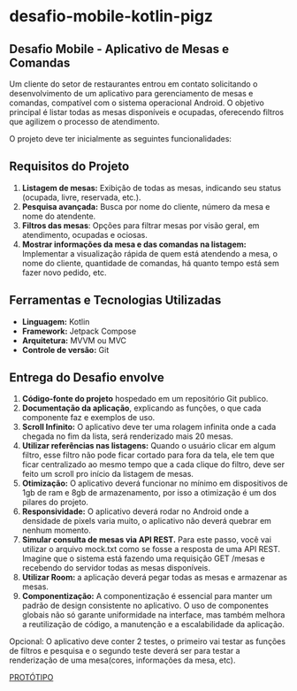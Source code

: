 # desafio-mobile-kotlin-pigz

## **Desafio Mobile \- Aplicativo de Mesas e Comandas**

Um cliente do setor de restaurantes entrou em contato solicitando o desenvolvimento de um aplicativo para gerenciamento de mesas e comandas, compatível com o sistema operacional Android. O objetivo principal é listar todas as mesas disponíveis e ocupadas, oferecendo filtros que agilizem o processo de atendimento.

O projeto deve ter inicialmente as seguintes funcionalidades:

## **Requisitos do Projeto**

1. **Listagem de mesas:** Exibição de todas as mesas, indicando seu status (ocupada, livre, reservada, etc.).
2. **Pesquisa avançada:** Busca por nome do cliente, número da mesa e nome do atendente.
3. **Filtros das mesas**: Opções para filtrar mesas por visão geral, em atendimento, ocupadas e ociosas.
4. **Mostrar informações da mesa e das comandas na listagem:** Implementar a visualização rápida de quem está atendendo a mesa, o nome do cliente, quantidade de comandas, há quanto tempo está sem fazer novo pedido, etc.

## **Ferramentas e Tecnologias Utilizadas**

* **Linguagem:** Kotlin
* **Framework:** Jetpack Compose
* **Arquitetura:** MVVM ou MVC
* **Controle de versão:** Git

## **Entrega do Desafio envolve**

1. **Código-fonte do projeto** hospedado em um repositório Git publico.
2. **Documentação da aplicação**, explicando as funções, o que cada componente faz e exemplos de uso.
3. **Scroll Infinito:** O aplicativo deve ter uma rolagem infinita onde a cada chegada no fim da lista, será renderizado mais 20 mesas.
4. **Utilizar referências nas listagens:** Quando o usuário clicar em algum filtro, esse filtro não pode ficar cortado para fora da tela, ele tem que ficar centralizado ao mesmo tempo que a cada clique do filtro, deve ser feito um scroll pro início da listagem de mesas.
5. **Otimização:** O aplicativo deverá funcionar no mínimo em dispositivos de 1gb de ram e 8gb de armazenamento, por isso a otimização é um dos pilares do projeto.
6. **Responsividade:** O aplicativo deverá rodar no Android onde a densidade de pixels varia muito, o aplicativo não deverá quebrar em nenhum momento.
7. **Simular consulta de mesas via API REST.** Para este passo, você vai utilizar o arquivo mock.txt como se fosse a resposta de uma API REST. Imagine que o sistema está fazendo uma requisição GET /mesas e recebendo do servidor todas as mesas disponíveis.
8. **Utilizar Room:** a aplicação deverá pegar todas as mesas e armazenar as mesas.
9. **Componentização:** A componentização é essencial para manter um padrão de design consistente no aplicativo. O uso de componentes globais não só garante uniformidade na interface, mas também melhora a reutilização de código, a manutenção e a escalabilidade da aplicação.

Opcional: O aplicativo deve conter 2 testes, o primeiro vai testar as funções de filtros e pesquisa e o segundo teste deverá ser para testar a renderização de uma mesa(cores, informações da mesa, etc).

[PROTÓTIPO](https://www.figma.com/design/rQuxZuO2oZ7Vm8JLGCaLAD/Desafio-Pigz-Mobile-2025.1---Comanda-Mobile---Tempo-de-Inatividade?node-id=0-1&p=f&t=7r6a1Y8T0YnKBXEK-0)
